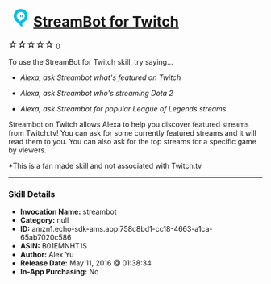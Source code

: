 # &nbsp;<img src="skill_icon" alt="StreamBot for Twitch icon" width="36"> [StreamBot for Twitch](http://alexa.amazon.com/#skills/amzn1.echo-sdk-ams.app.758c8bd1-cc18-4663-a1ca-65ab7020c586)
![0 stars](../../images/ic_star_border_black_18dp_1x.png)![0 stars](../../images/ic_star_border_black_18dp_1x.png)![0 stars](../../images/ic_star_border_black_18dp_1x.png)![0 stars](../../images/ic_star_border_black_18dp_1x.png)![0 stars](../../images/ic_star_border_black_18dp_1x.png) 0

To use the StreamBot for Twitch skill, try saying...

* *Alexa, ask Streambot what's featured on Twitch*

* *Alexa, ask Streambot who's streaming Dota 2*

* *Alexa, ask Streambot for popular League of Legends streams*

Streambot on Twitch allows Alexa to help you discover featured streams from Twitch.tv! You can ask for some currently featured streams and it will read them to you. You can also ask for the top streams for a specific game by viewers.

*This is a fan made skill and not associated with Twitch.tv

***

### Skill Details

* **Invocation Name:** streambot
* **Category:** null
* **ID:** amzn1.echo-sdk-ams.app.758c8bd1-cc18-4663-a1ca-65ab7020c586
* **ASIN:** B01EMNHT1S
* **Author:** Alex Yu
* **Release Date:** May 11, 2016 @ 01:38:34
* **In-App Purchasing:** No
